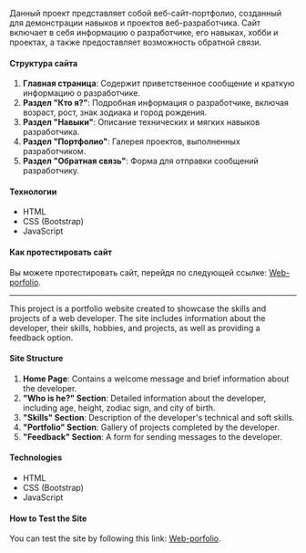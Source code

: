 Данный проект представляет собой веб-сайт-портфолио, созданный для демонстрации навыков и проектов веб-разработчика. Сайт включает в себя информацию о разработчике, его навыках, хобби и проектах, а также предоставляет возможность обратной связи.

#### Структура сайта
1. **Главная страница**: Содержит приветственное сообщение и краткую информацию о разработчике.
2. **Раздел "Кто я?"**: Подробная информация о разработчике, включая возраст, рост, знак зодиака и город рождения.
3. **Раздел "Навыки"**: Описание технических и мягких навыков разработчика.
4. **Раздел "Портфолио"**: Галерея проектов, выполненных разработчиком.
5. **Раздел "Обратная связь"**: Форма для отправки сообщений разработчику.

#### Технологии
- HTML
- CSS (Bootstrap)
- JavaScript

#### Как протестировать сайт
Вы можете протестировать сайт, перейдя по следующей ссылке: <a href="https://kkonstantin08.github.io/web-portfolio/" target="_blank">Web-porfolio</a>.

---
This project is a portfolio website created to showcase the skills and projects of a web developer. The site includes information about the developer, their skills, hobbies, and projects, as well as providing a feedback option.

#### Site Structure
1. **Home Page**: Contains a welcome message and brief information about the developer.
2. **"Who is he?" Section**: Detailed information about the developer, including age, height, zodiac sign, and city of birth.
3. **"Skills" Section**: Description of the developer's technical and soft skills.
4. **"Portfolio" Section**: Gallery of projects completed by the developer.
5. **"Feedback" Section**: A form for sending messages to the developer.

#### Technologies
- HTML
- CSS (Bootstrap)
- JavaScript

#### How to Test the Site
You can test the site by following this link: <a href="https://kkonstantin08.github.io/web-portfolio/" target="_blank">Web-porfolio</a>.
